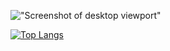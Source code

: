 
!["Screenshot of desktop viewport"](https://github.com/soupIsTheCurrencyOfTheFuture/soupIsTheCurrencyOfTheFuture/blob/main/mandelbrot.png)

[![Top Langs](https://github-readme-stats.vercel.app/api/top-langs/?username=soupisthecurrencyofthefuture&langs_count=10&hide=html,coffeescript,SCSS,shell,typescript&theme=algolia&show_icons=true)](https://github.com/anuraghazra/github-readme-stats)


<!--
**soupIsTheCurrencyOfTheFuture/soupIsTheCurrencyOfTheFuture** is a ✨ _special_ ✨ repository because its `README.md` (this file) appears on your GitHub profile.

Here are some ideas to get you started:

- 🔭 I’m currently working on ...
- 🌱 I’m currently learning ...
- 👯 I’m looking to collaborate on ...
- 🤔 I’m looking for help with ...
- 💬 Ask me about ...
- 📫 How to reach me: ...
- 😄 Pronouns: ...
- ⚡ Fun fact: ...
-->
